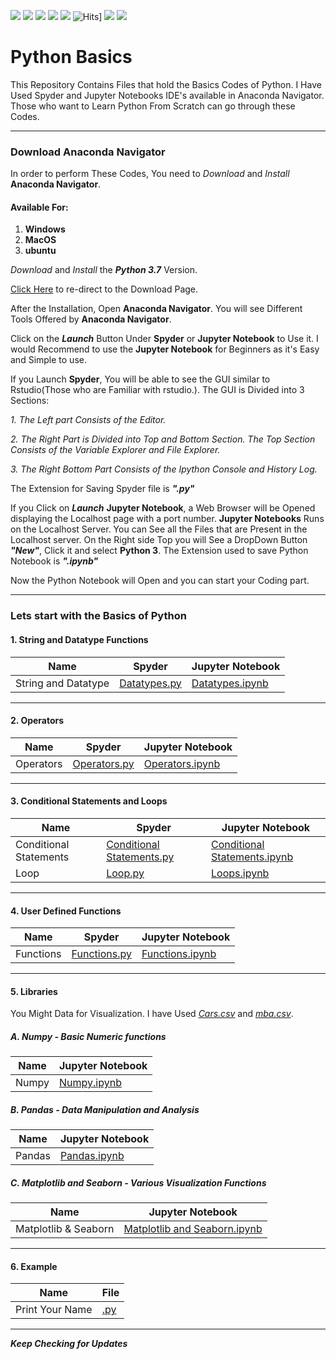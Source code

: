![](https://img.shields.io/github/followers/pravinknr?label=Follow%40pravinknr&style=social)
![](https://img.shields.io/github/forks/pravinknr/Python-Basics?label=Fork&style=social)
![](https://img.shields.io/github/stars/pravinknr/Python-Basics?style=social)
![](https://img.shields.io/github/watchers/pravinknr/Python-Basics?style=social)
![](https://img.shields.io/github/issues/pravinknr/Python-Basics)
![Hits](https://hits.seeyoufarm.com/api/count/incr/badge.svg?url=https://pravinknr.github.io/Python-Basics/)]
![](https://img.shields.io/github/repo-size/pravinknr/Python-Basics)
![](https://img.shields.io/github/languages/code-size/pravinknr/Python-Basics)

# Python Basics
 This Repository Contains Files that hold the Basics Codes of Python. I Have Used Spyder and Jupyter Notebooks IDE's available in Anaconda Navigator. Those who want to Learn Python From Scratch can go through these Codes.

***

### Download Anaconda Navigator

In order to perform These Codes, You need to *Download* and *Install* **Anaconda Navigator**.

#### Available For:
1. **Windows**
2. **MacOS**
3. **ubuntu**

*Download* and *Install* the **_Python 3.7_** Version.

[Click Here](https://www.anaconda.com/products/individual) to re-direct to the Download Page.

After the Installation, Open **Anaconda Navigator**. You will see Different Tools Offered by **Anaconda Navigator**. 

Click on the **_Launch_** Button Under **Spyder** or **Jupyter Notebook** to Use it. I would Recommend to use the **Jupyter Notebook** for Beginners as it's Easy and Simple to use.

If you Launch **Spyder**, You will be able to see the GUI similar to Rstudio(Those who are Familiar with rstudio.). The GUI is Divided into 3 Sections:

*1. The Left part Consists of the Editor.*

*2. The Right Part is Divided into Top and Bottom Section. The Top Section Consists of the Variable Explorer and File Explorer.*

*3. The Right Bottom Part Consists of the Ipython Console and History Log.*

The Extension for Saving Spyder file is **_".py"_**

If you Click on **_Launch_** **Jupyter Notebook**, a Web Browser will be Opened displaying the Localhost page with a port number. **Jupyter Notebooks** Runs on the Localhost Server. You can See all the Files that are Present in the Localhost server. On the Right side Top you will See a DropDown Button **_"New"_**, Click it and select **Python 3**. The Extension used to save Python Notebook is **_".ipynb"_**

Now the Python Notebook will Open and you can start your Coding part.

*** 

### Lets start with the Basics of Python

#### 1. String and Datatype Functions

| Name | Spyder | Jupyter Notebook|
| --- | --- | --- |
| String and Datatype | [Datatypes.py](https://github.com/pravinknr/Python-Basics/blob/master/1.String%20and%20Datatype%20Functions/Datatypes.py) | [Datatypes.ipynb](https://github.com/pravinknr/Python-Basics/blob/master/1.String%20and%20Datatype%20Functions/Datatypes.ipynb) |

***

#### 2. Operators

| Name | Spyder | Jupyter Notebook|
| --- | --- | --- |
| Operators | [Operators.py](https://github.com/pravinknr/Python-Basics/blob/master/2.%20Operators/Operators.py) | [Operators.ipynb](https://github.com/pravinknr/Python-Basics/blob/master/2.%20Operators/Operators.ipynb) |

***

#### 3. Conditional Statements and Loops

| Name | Spyder | Jupyter Notebook|
| --- | --- | --- |
| Conditional Statements | [Conditional Statements.py](https://github.com/pravinknr/Python-Basics/blob/master/3.%20Conditional%20Statements%20and%20Loops/Conditional%20Statements.py) | [Conditional Statements.ipynb](https://github.com/pravinknr/Python-Basics/blob/master/3.%20Conditional%20Statements%20and%20Loops/Conditional%20Statements.py) |
| Loop | [Loop.py](https://github.com/pravinknr/Python-Basics/blob/master/3.%20Conditional%20Statements%20and%20Loops/Loop.py) | [Loops.ipynb](https://github.com/pravinknr/Python-Basics/blob/master/3.%20Conditional%20Statements%20and%20Loops/Loops.ipynb) |


***

#### 4. User Defined Functions

| Name | Spyder | Jupyter Notebook|
| --- | --- | --- |
| Functions | [Functions.py](https://github.com/pravinknr/Python-Basics/blob/master/4.%20User%20Defined%20Functions/Functions.py) | [Functions.ipynb](https://github.com/pravinknr/Python-Basics/blob/master/4.%20User%20Defined%20Functions/Functions.ipynb) |

***

#### 5. Libraries

You Might Data for Visualization. I have Used *[Cars.csv](https://github.com/pravinknr/Python-Basics/blob/master/5.%20Libraries/Cars.csv)* and *[mba.csv](https://github.com/pravinknr/Python-Basics/blob/master/5.%20Libraries/mba.csv)*.

##### A. Numpy - Basic Numeric functions

| Name | Jupyter Notebook |
| --- | --- |
| Numpy | [Numpy.ipynb](https://github.com/pravinknr/Python-Basics/blob/master/5.%20Libraries/1.%20Numpy/Numpy.ipynb) |

##### B. Pandas - Data Manipulation and Analysis

| Name | Jupyter Notebook |
| --- | --- |
| Pandas | [Pandas.ipynb](https://github.com/pravinknr/Python-Basics/blob/master/5.%20Libraries/2.%20Pandas/Pandas.ipynb) |

##### C. Matplotlib and Seaborn - Various Visualization Functions

| Name | Jupyter Notebook |
| --- | --- |
| Matplotlib & Seaborn | [Matplotlib and Seaborn.ipynb](https://github.com/pravinknr/Python-Basics/blob/master/5.%20Libraries/3.%20Matplotlib%20and%20Seaborn/Matplotlib%20and%20Seaborn.ipynb) |

***

#### 6. Example

| Name | File |
| --- | --- | 
| Print Your Name | [.py](https://github.com/pravinknr/Python-Basics/blob/master/06.%20Examples/01.%20Print_Your_Name.py) |

*** 

**_Keep Checking for Updates_**